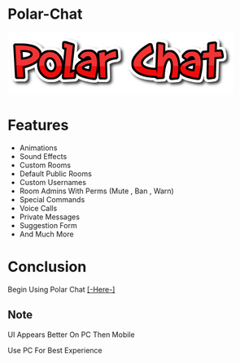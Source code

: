 # Polar-Chat
![Logo](image.png)

# Features
* Animations
* Sound Effects
* Custom Rooms
* Default Public Rooms
* Custom Usernames
* Room Admins With Perms (Mute , Ban , Warn)
* Special Commands
* Voice Calls
* Private Messages
* Suggestion Form
* And Much More

# Conclusion
Begin Using Polar Chat [[-Here-]](https://polar-chatty.polar-69.repl.co/)

## Note
UI Appears Better On PC Then Mobile

Use PC For Best Experience

